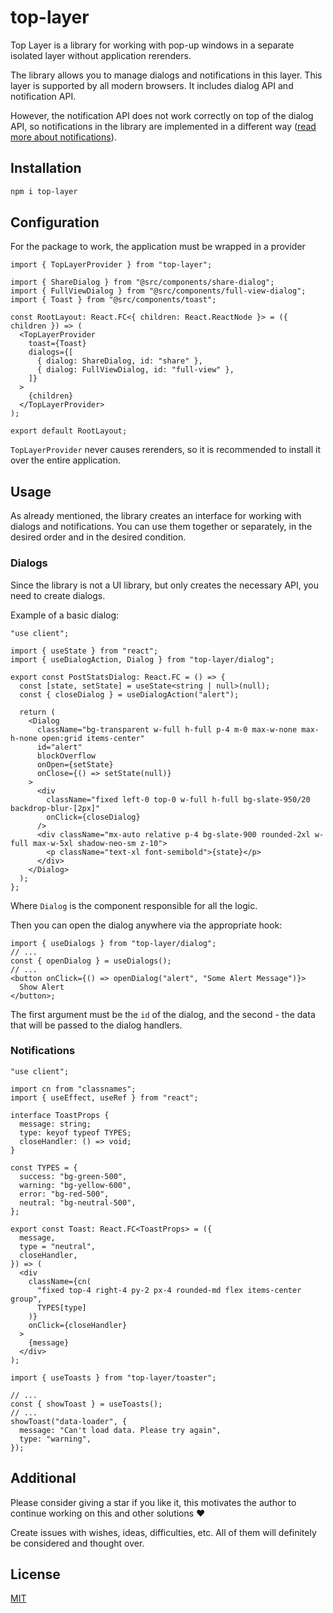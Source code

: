 # top-layer

Top Layer is a library for working with pop-up windows in a separate isolated layer without application rerenders.

The library allows you to manage dialogs and notifications in this layer. This layer is supported by all modern browsers. It includes dialog API and notification API.

However, the notification API does not work correctly on top of the dialog API, so notifications in the library are implemented in a different way ([read more about notifications](#notifications)).

## Installation

```bash
npm i top-layer
```

## Configuration

For the package to work, the application must be wrapped in a provider

```tsx
import { TopLayerProvider } from "top-layer";

import { ShareDialog } from "@src/components/share-dialog";
import { FullViewDialog } from "@src/components/full-view-dialog";
import { Toast } from "@src/components/toast";

const RootLayout: React.FC<{ children: React.ReactNode }> = ({ children }) => (
  <TopLayerProvider
    toast={Toast}
    dialogs={[
      { dialog: ShareDialog, id: "share" },
      { dialog: FullViewDialog, id: "full-view" },
    ]}
  >
    {children}
  </TopLayerProvider>
);

export default RootLayout;
```

`TopLayerProvider` never causes rerenders, so it is recommended to install it over the entire application.

## Usage

As already mentioned, the library creates an interface for working with dialogs and notifications. You can use them together or separately, in the desired order and in the desired condition.

### Dialogs

Since the library is not a UI library, but only creates the necessary API, you need to create dialogs.

Example of a basic dialog:

```tsx
"use client";

import { useState } from "react";
import { useDialogAction, Dialog } from "top-layer/dialog";

export const PostStatsDialog: React.FC = () => {
  const [state, setState] = useState<string | null>(null);
  const { closeDialog } = useDialogAction("alert");

  return (
    <Dialog
      className="bg-transparent w-full h-full p-4 m-0 max-w-none max-h-none open:grid items-center"
      id="alert"
      blockOverflow
      onOpen={setState}
      onClose={() => setState(null)}
    >
      <div
        className="fixed left-0 top-0 w-full h-full bg-slate-950/20 backdrop-blur-[2px]"
        onClick={closeDialog}
      />
      <div className="mx-auto relative p-4 bg-slate-900 rounded-2xl w-full max-w-5xl shadow-neo-sm z-10">
        <p className="text-xl font-semibold">{state}</p>
      </div>
    </Dialog>
  );
};
```

Where `Dialog` is the component responsible for all the logic.

Then you can open the dialog anywhere via the appropriate hook:

```tsx
import { useDialogs } from "top-layer/dialog";
// ...
const { openDialog } = useDialogs();
// ...
<button onClick={() => openDialog("alert", "Some Alert Message")}>
  Show Alert
</button>;
```

The first argument must be the `id` of the dialog, and the second - the data that will be passed to the dialog handlers.

### Notifications

```tsx
"use client";

import cn from "classnames";
import { useEffect, useRef } from "react";

interface ToastProps {
  message: string;
  type: keyof typeof TYPES;
  closeHandler: () => void;
}

const TYPES = {
  success: "bg-green-500",
  warning: "bg-yellow-600",
  error: "bg-red-500",
  neutral: "bg-neutral-500",
};

export const Toast: React.FC<ToastProps> = ({
  message,
  type = "neutral",
  closeHandler,
}) => (
  <div
    className={cn(
      "fixed top-4 right-4 py-2 px-4 rounded-md flex items-center group",
      TYPES[type]
    )}
    onClick={closeHandler}
  >
    {message}
  </div>
);
```

```tsx
import { useToasts } from "top-layer/toaster";

// ...
const { showToast } = useToasts();
// ...
showToast("data-loader", {
  message: "Can't load data. Please try again",
  type: "warning",
});
```

## Additional

Please consider giving a star if you like it, this motivates the author to continue working on this and other solutions ❤️

Create issues with wishes, ideas, difficulties, etc. All of them will definitely be considered and thought over.

## License

[MIT](https://github.com/vordgi/top-layer/blob/main/LICENSE)
